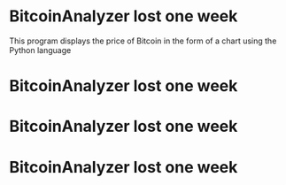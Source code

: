 # BitcoinAnalyzer lost one week
 This program displays the price of Bitcoin in the form of a chart using the Python language
# BitcoinAnalyzer lost one week
# BitcoinAnalyzer lost one week
# BitcoinAnalyzer lost one week
